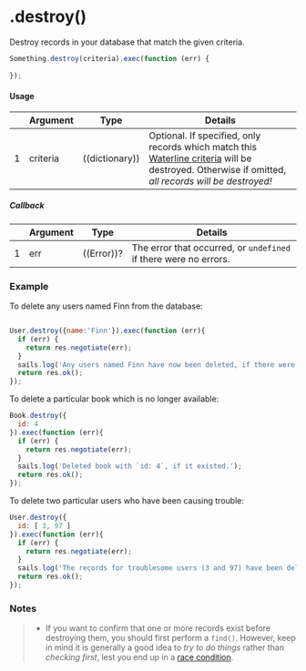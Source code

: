 # .destroy()

Destroy records in your database that match the given criteria.

```javascript
Something.destroy(criteria).exec(function (err) {
  
});
```

#### Usage

|   |     Argument        | Type                                         | Details                            |
|---|---------------------|----------------------------------------------|------------------------------------|
| 1 |    criteria         | ((dictionary))                               | Optional.  If specified, only records which match this [Waterline criteria](https://github.com/balderdashy/waterline-docs/blob/master/queries/query-language.md) will be destroyed.  Otherwise if omitted, _all records will be destroyed!_ |

##### Callback

|   |     Argument        | Type                | Details |
|---|---------------------|---------------------|------------------------------------------------------------------------------|
| 1 |    err              | ((Error))?          | The error that occurred, or `undefined` if there were no errors.



<!-- 
| 2 |    deletedRecords   | ((array))           | An array containing any records which were deleted.
-->


### Example

To delete any users named Finn from the database:
```javascript

User.destroy({name:'Finn'}).exec(function (err){
  if (err) {
    return res.negotiate(err);
  }
  sails.log('Any users named Finn have now been deleted, if there were any.');
  return res.ok();
});
```


To delete a particular book which is no longer available:
```javascript
Book.destroy({
  id: 4
}).exec(function (err){
  if (err) {
    return res.negotiate(err);
  }
  sails.log('Deleted book with `id: 4`, if it existed.');
  return res.ok();
});
```


To delete two particular users who have been causing trouble:

```javascript
User.destroy({
  id: [ 3, 97 ]
}).exec(function (err){
  if (err) {
    return res.negotiate(err);
  }
  sails.log('The records for troublesome users (3 and 97) have been deleted, if they still existed.');
  return res.ok();
});
```


### Notes
> - If you want to confirm that one or more records exist before destroying them, you should first perform a `find()`.  However, keep in mind it is generally a good idea to _try to do things_ rather than _checking first_, lest you end up in a [race condition](http://people.cs.umass.edu/~emery/classes/cmpsci377/f07/scribe/scribe8-1.pdf).


<docmeta name="methodType" value="instance">
<docmeta name="importance" value="undefined">
<docmeta name="displayName" value=".destroy()">

